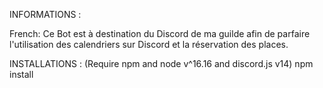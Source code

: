 INFORMATIONS :

French:
Ce Bot est à destination du Discord de ma guilde afin de parfaire l'utilisation des calendriers sur Discord et la réservation des places.


INSTALLATIONS : 
(Require npm and node v^16.16 and discord.js v14)
npm install